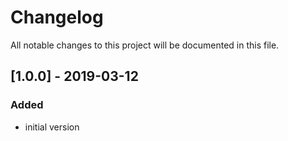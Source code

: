 # Changelog
All notable changes to this project will be documented in this file.

## [1.0.0] - 2019-03-12

### Added
- initial version
